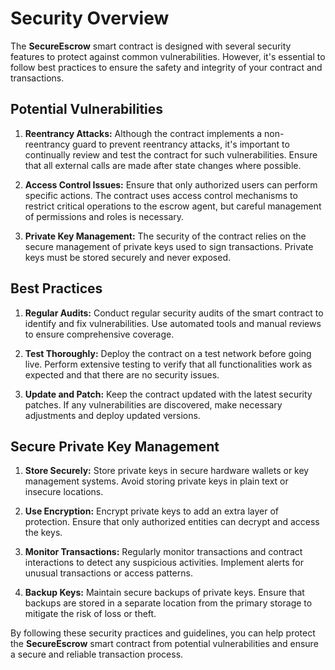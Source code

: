# Security Overview

The **SecureEscrow** smart contract is designed with several security features to protect against common vulnerabilities. However, it's essential to follow best practices to ensure the safety and integrity of your contract and transactions.

## Potential Vulnerabilities

1. **Reentrancy Attacks:** Although the contract implements a non-reentrancy guard to prevent reentrancy attacks, it's important to continually review and test the contract for such vulnerabilities. Ensure that all external calls are made after state changes where possible.

2. **Access Control Issues:** Ensure that only authorized users can perform specific actions. The contract uses access control mechanisms to restrict critical operations to the escrow agent, but careful management of permissions and roles is necessary.

3. **Private Key Management:** The security of the contract relies on the secure management of private keys used to sign transactions. Private keys must be stored securely and never exposed.

## Best Practices

1. **Regular Audits:** Conduct regular security audits of the smart contract to identify and fix vulnerabilities. Use automated tools and manual reviews to ensure comprehensive coverage.

2. **Test Thoroughly:** Deploy the contract on a test network before going live. Perform extensive testing to verify that all functionalities work as expected and that there are no security issues.

3. **Update and Patch:** Keep the contract updated with the latest security patches. If any vulnerabilities are discovered, make necessary adjustments and deploy updated versions.

## Secure Private Key Management

1. **Store Securely:** Store private keys in secure hardware wallets or key management systems. Avoid storing private keys in plain text or insecure locations.

2. **Use Encryption:** Encrypt private keys to add an extra layer of protection. Ensure that only authorized entities can decrypt and access the keys.

3. **Monitor Transactions:** Regularly monitor transactions and contract interactions to detect any suspicious activities. Implement alerts for unusual transactions or access patterns.

4. **Backup Keys:** Maintain secure backups of private keys. Ensure that backups are stored in a separate location from the primary storage to mitigate the risk of loss or theft.

By following these security practices and guidelines, you can help protect the **SecureEscrow** smart contract from potential vulnerabilities and ensure a secure and reliable transaction process.
